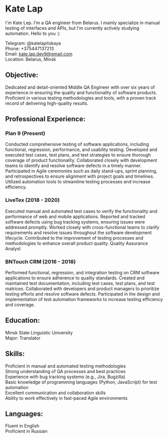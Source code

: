 # Kate Lap

I'm Kate Lep. I'm a QA engineer from Belarus. I mainly specialize in manual testing of interfaces and APIs, but I'm currently actively studying automation. Hello to you :)

Telegram: @katelapitskaya \
Phone: +375447137213 \
Email: kate.lap.dev9@gmail.com \
Location: Belarus, Minsk

## Objective:
Dedicated and detail-oriented Middle QA Engineer with over six years of experience in ensuring the quality and functionality of software products. Proficient in various testing methodologies and tools, with a proven track record of delivering high-quality results.

## Professional Experience:

### Plan 9 (Present)

Conducted comprehensive testing of software applications, including functional, regression, performance, and usability testing.
Developed and executed test cases, test plans, and test strategies to ensure thorough coverage of product functionality.
Collaborated closely with development teams to identify and resolve software defects in a timely manner.
Participated in Agile ceremonies such as daily stand-ups, sprint planning, and retrospectives to ensure alignment with project goals and timelines.
Utilized automation tools to streamline testing processes and increase efficiency.

### LiveTex (2018 - 2020)

Executed manual and automated test cases to verify the functionality and performance of web and mobile applications.
Reported and tracked software defects using bug tracking systems, ensuring issues were addressed promptly.
Worked closely with cross-functional teams to clarify requirements and resolve issues throughout the software development lifecycle.
Contributed to the improvement of testing processes and methodologies to enhance overall product quality.
Quality Assurance Analyst

### BNTouch CRM (2016 - 2018)

Performed functional, regression, and integration testing on CRM software applications to ensure adherence to quality standards.
Created and maintained test documentation, including test cases, test plans, and test matrices.
Collaborated with developers and product managers to prioritize testing efforts and resolve software defects.
Participated in the design and implementation of test automation frameworks to increase testing efficiency and coverage.

## Education:
Minsk State Linguistic University \
Major: Translator

## Skills:
Proficient in manual and automated testing methodologies \
Strong understanding of QA processes and best practices \
Experience with bug tracking systems (e.g., Jira, Bugzilla) \
Basic knowledge of programming languages (Python, JavaScript) for test automation \
Excellent communication and collaboration skills \
Ability to work effectively in fast-paced Agile environments

## Languages:

Fluent in English \
Proficient in Russian
